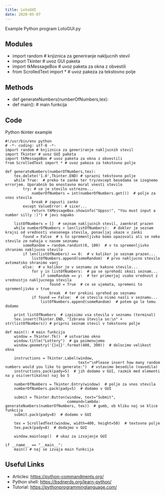 ```yaml
---
title: LotoGUI
date: 2020-05-07
---
```

Example Python program LotoGUI.py

## Modules

* import random # knjiznica za generiranje nakljucnih stevil
* import Tkinter # uvoz GUI paketa
* import tkMessageBox # uvoz paketa za okna z obvestili
* from ScrolledText import * # uvoz pakeza za tekstovno polje

## Methods

* def generateNumbers(numberOfNumbers,tex):
* def main(): # main funkcija

## Code

Python tkinter example

    #!/usr/bin/env python
    # -*- coding: utf-8 -*-
    import random # knjiznica za generiranje nakljucnih stevil
    import Tkinter # uvoz GUI paketa
    import tkMessageBox # uvoz paketa za okna z obvestili
    from ScrolledText import * # uvoz pakeza za tekstovno polje
    
    def generateNumbers(numberOfNumbers,tex):
        tex.delete('1.0',Tkinter.END) # sprazni tekstovno polje
        while True:  # preko te zanke ter try/except besedama se izognemo errorjem. Uporabnik bo enostavno moral vnesti stevilo
            try: # ce je stevilo ustrezno...
                numberOfNumbers = int(numberOfNumbers.get())  # polje za vnos stevila
                break # zapusti zanko
            except ValueError: # sicer...
                return tkMessageBox.showinfo("Uppss!", "You must input a number silly :)") # javi napako
    
        listOfNumbers = []  # seznam nakljucnih stevil, zaenkrat prazen
        while numberOfNumbers > len(listOfNumbers):  # dokler je seznam krajsi od vrednosti vnesenega stevila, ponavljaj ukaze v zanki
            found = False  # s to spremenljivko bomo opazovali ali se neko stevilo ze nahaja v nasem seznamu
            someRandom = random.randint(0, 100)  # v to spremenljivko shranimo nakljucno stevilo
            if len(listOfNumbers) == 0:  # v kolikor je seznam prazen...
                listOfNumbers.append(someRandom)  # prvo nakljucno stevilo avtomatsko shranimo vanj
            else:  # v kolikor je v seznamu ze kaksno stevilo...
                for y in listOfNumbers:  # pa se sprehodi skozi seznam...
                    if someRandom == y:  # ter primerjaj vsako vrednost z vrednostjo nakljucnega stevila
                        found = True  # ce se ujemata, spremeni to spremenljivko v true
                        break  # ter prekini sprehod po seznamu
                if found == False:  # ce stevila nismo nasli v seznamu...
                    listOfNumbers.append(someRandom)  # potem ga le temu dodamo
    
        print listOfNumbers  # izpisimo vsa stevila v seznamu (terminal)
        tex.insert(Tkinter.END, "Izbrana števila so:\n" + str(listOfNumbers)) # priprni seznam stevil v tekstovno polje
    
    def main(): # main funkcija
        window = Tkinter.Tk()  # ustvarimo okno
        window.title("Lottery")  # ga poimenujemo
        window.geometry('{}x{}'.format(400, 300))  # dolocimo velikost okna
    
        instructions = Tkinter.Label(window,
                                     text="\nPlease insert how many random numbers would you like to generate:")  # vstavimo besedilo (navodila)
        instructions.pack(pady=5)  # jih dodamo v GUI, razmik med elementi na y osi(vertikalno) naj bo 5
    
        numberOfNumbers = Tkinter.Entry(window)  # polje za vnos stevila
        numberOfNumbers.pack(pady=5)  # dodamo v GUI
    
        submit = Tkinter.Button(window, text="Submit",
                                command=lambda: generateNumbers(numberOfNumbers, tex))  # gumb, ob kliku naj se klice funkcija
        submit.pack(pady=8)  # dodamo v GUI
    
        tex = ScrolledText(window, width=400, height=50)  # textovno polje
        tex.pack(pady=8)  # dodajmo v GUI
    
        window.mainloop()  # ukaz za izvajanje GUI
    
    if __name__ == "__main__":
        main() # naj se izvaja main funkcija

## Useful Links

- Articles: https://python-commandments.org/
- Python shell: https://bsdnerds.org/learn-python/
- Tutorial: https://pythonprogramminglanguage.com/
